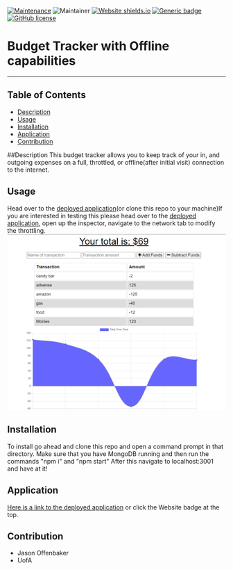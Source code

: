 [![Maintenance](https://img.shields.io/badge/Maintained%3F-yes-green.svg)](https://github.com/JasOffen/BudgetTracker/graphs/commit-activity) ![Maintainer](https://img.shields.io/badge/maintainer-Jason%20Offenbaker-purple) [![Website shields.io](https://img.shields.io/website-up-down-green-red/http/shields.io.svg)](https://obscure-plains-51896.herokuapp.com/) [![Generic badge](https://img.shields.io/badge/One%20Word%20Description-Portfolio-green.svg)](https://shields.io/) [![GitHub license](https://img.shields.io/github/license/Naereen/StrapDown.js.svg)](https://github.com/Naereen/StrapDown.js/blob/master/LICENSE)


# Budget Tracker with Offline capabilities

***
## Table of Contents
 * [Description](#Description)
 * [Usage](#Usage)
 * [Installation](#Installation)
 * [Application](#Application)
 * [Contribution](#Contribution)

##Description
This budget tracker allows you to keep track of your in, and outgoing expenses on a full, throttled, or offline(after initial visit) connection to the internet.

## Usage
Head over to the [deployed application](https://obscure-plains-51896.herokuapp.com/)(or clone this repo to your machine)If you are interested in testing this please head over to the [deployed application](https://obscure-plains-51896.herokuapp.com/), open up the inspector, navigate to the network tab to modify the throttling.
![Example Image of the budget tracker](./public/icons/example.png)

## Installation
To install go ahead and clone this repo and open a command prompt in that directory. Make sure that you have MongoDB running and then run the commands "npm i" and "npm start" After this navigate to localhost:3001 and have at it!

## Application
[Here is a link to the deployed application](https://obscure-plains-51896.herokuapp.com/) or click the Website badge at the top.

## Contribution
* Jason Offenbaker 
* UofA 
